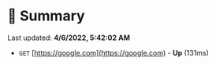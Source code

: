 # 📖 Summary
Last updated: **4/6/2022, 5:42:02 AM**

- `GET` [https://google.com](https://google.com) - **Up** (131ms)

